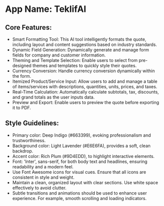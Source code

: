 # **App Name**: TeklifAI

## Core Features:

- Smart Formatting Tool: This AI tool intelligently formats the quote, including layout and content suggestions based on industry standards.
- Dynamic Field Generation: Dynamically generate and manage form fields for company and customer information.
- Theming and Template Selection: Enable users to select from pre-designed themes and templates to quickly style their quotes.
- Currency Conversion: Handle currency conversion dynamically within the form.
- Itemized Product/Service Input: Allow users to add and manage a table of items/services with descriptions, quantities, units, prices, and taxes.
- Real-Time Calculation: Automatically calculate subtotals, tax, discounts, and grand totals as the user inputs data.
- Preview and Export: Enable users to preview the quote before exporting it to PDF.

## Style Guidelines:

- Primary color: Deep Indigo (#663399), evoking professionalism and trustworthiness.
- Background color: Light Lavender (#E6E6FA), provides a soft, clean backdrop.
- Accent color: Rich Plum (#9D4EDD), to highlight interactive elements.
- Font: 'Inter', sans-serif, for both body text and headlines, ensuring readability and a modern feel.
- Use Font Awesome icons for visual cues. Ensure that all icons are consistent in style and weight.
- Maintain a clean, organized layout with clear sections. Use white space effectively to avoid clutter.
- Subtle transitions and animations should be used to enhance user experience. For example, smooth scrolling and loading indicators.